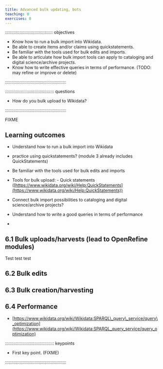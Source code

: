 ```yaml
---
title: Advanced bulk updating, bots
teaching: 0
exercises: 0
---
```


::::::::::::::::::::::::::::::::::::::: objectives

- Know how to run a bulk import into Wikidata.
- Be able to create items and/or claims using quickstatements.
- Be familiar with the tools used for bulk edits and imports.
- Be able to articulate how bulk import tools can apply to cataloging and digital science/archive projects.
- Know how to write effective queries in terms of performance. (TODO: may refine or improve or delete)

::::::::::::::::::::::::::::::::::::::::::::::::::

:::::::::::::::::::::::::::::::::::::::: questions

- How do you bulk upload to Wikidata?

::::::::::::::::::::::::::::::::::::::::::::::::::

FIXME



## Learning outcomes

- Understand how to run a bulk import into Wikidata

- practice using quickstatements? (module 3 already includes QuickStatements)

- Be familiar with the tools used for bulk edits and imports

- Tools for bulk upload: - Quick statements ([https://www.wikidata.org/wiki/Help:QuickStatements](https://www.wikidata.org/wiki/Help:QuickStatements))

- Connect bulk import possibilities to cataloging and digital science/archive projects?

- Understand how to write a good queries in terms of performance

- 
## 6\.1 Bulk uploads/harvests (lead to OpenRefine modules)

Test test test

## 6\.2 Bulk edits

## 6\.3 Bulk creation/harvesting

## 6\.4 Performance

- [https://www.wikidata.org/wiki/Wikidata:SPARQL\_query\_service/query\_optimization](https://www.wikidata.org/wiki/Wikidata:SPARQL_query_service/query_optimization)

:::::::::::::::::::::::::::::::::::::::: keypoints

- First key point. (FIXME)

::::::::::::::::::::::::::::::::::::::::::::::::::



